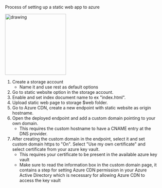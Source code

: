 Process of setting up a static web app to azure 

<img style="" src="https://upload.wikimedia.org/wikipedia/commons/thumb/f/fa/Microsoft_Azure.svg/1200px-Microsoft_Azure.svg.png" alt="drawing" width="200"/>


1. Create a storage account
    - Name it and use rest as default options
2. Go to static website option in the storage account.
3. Enable and set index document name to ex "index.html".
4. Upload static web page to storage $web folder.
5. Go to Azure CDN, create a new endpoint with static website as origin hostname.
6. Open the deployed endpoint and add a custom domain pointing to your own domain. 
    - This requires the custom hostname to have a CNAME entry at the DNS provider.
7. After creating the custom domain in the endpoint, select it and set custom domain https to "On". Select "Use my own certificate" and select certificate from your azure key vault.
    - This requires your certificate to be present in the available azure key vault
    - Make sure to read the information box in the custom domain page, it contains a step for setting Azure CDN permission in your Azure Active Directory which is necessary for allowing Azure CDN to access the key vault 